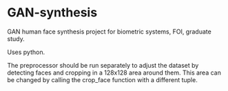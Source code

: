 # GAN-synthesis
GAN human face synthesis project for biometric systems, FOI, graduate study.

Uses python.

The preprocessor should be run separately to adjust the dataset by detecting faces and cropping in a 128x128 area around them.
This area can be changed by calling the crop_face function with a different tuple.
